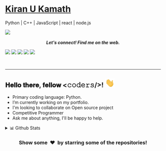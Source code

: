 # [Kiran U Kamath](https://kirankamath.netlify.app/)
Python | C++ | JavaScript | react | node.js

![](photos/kiran_kamath_intro.gif)

<!--![alt text](Image cover link) -->
<p align="center">
  <b><i>Let's connect! Find me on the web.</i></b>

[<img height="30" src="https://img.shields.io/badge/twitter-%231DA1F2.svg?&style=for-the-badge&logo=twitter&logoColor=white" />][twitter]
[<img height="30" src="https://img.shields.io/badge/Hashnode-%230077B5.svg?&style=for-the-badge&logo=Hashnode&logoColor=white" />][Hashnode]
[<img height="30" src = "https://img.shields.io/badge/gmail-c14438?&style=for-the-badge&logo=gmail&logoColor=white">][gmail] 
[<img height="30" src="https://img.shields.io/badge/linkedin-blue.svg?&style=for-the-badge&logo=linkedin&logoColor=white" />][LinkedIn]
[<img height="30" src="https://img.shields.io/badge/-Medium-000000.svg?&style=for-the-badge&logo=Medium&logoColor=white" />][Medium]
<!-- Namaste 🙏 [<img height="30" src = "https://img.shields.io/badge/Facebook-036be4.svg?&style=for-the-badge&logo=facebook&logoColor=white">][Facebook] -->
<!-- Namaste 🙏 [<img height="30" src = "https://img.shields.io/badge/Youtube-%23E4405F.svg?&style=for-the-badge&logo=Youtube&logoColor=white">][Youtube]  -->
<br />
<hr />


<h2> 𝐇𝐞𝐥𝐥𝐨 𝐭𝐡𝐞𝐫𝐞, 𝐟𝐞𝐥𝐥𝐨𝐰 <𝚌𝚘𝚍𝚎𝚛𝚜/>! <img src="https://raw.githubusercontent.com/ABSphreak/ABSphreak/master/gifs/Hi.gif" width="30px"></h2>
<!-- Namaste 🙏 -->
 <!--<img align="right" height="270px" alt="GIF" src="https://i.pinimg.com/originals/e4/26/70/e426702edf874b181aced1e2fa5c6cde.gif" /> -->
 
* Primary coding language: Python.
* I’m currently working on my portfolio.
* I'm looking to collaborate on Open source project
* Competitive Programmer 
* Ask me about anything, I'll be happy to help.


 <details>
<summary>📊 Github Stats</summary>

<p align="center"> <img src="https://github-readme-stats.vercel.app/api?username=kiranukamath&show_icons=true&theme=gotham" alt="Kiran U Kamath | Stats" />

</details>


 <!-- Namaste 🙏 ![Visitor Count](https://profile-counter.glitch.me/{kiranukamath}/count.svg) -->
 
 
<h3 align="center">Show some &nbsp;❤️&nbsp; by starring some of the repositories!</h3>

[twitter]: https://twitter.com/kiranukamath
[youtube]: https://youtube.com/
[Hashnode]: https://kirankamath.hashnode.dev/
[gmail]: https://gmail.com
[linkedin]: https://www.linkedin.com/in/kiran-u-kamath/
[Medium]: https://medium.com/@kirankamath7
[Facebook]: https://www.facebook.com/
